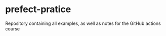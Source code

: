 # prefect-pratice
Repository containing all examples, as well as notes for the GitHub actions course
